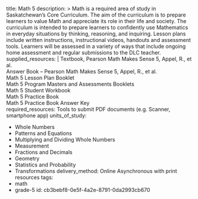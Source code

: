 title: Math 5
description: >
  Math is a required area of study in Saskatchewan’s Core Curriculum. The aim of the curriculum is
  to prepare learners to value Math and appreciate its role in their life and society. The curriculum
  is intended to prepare learners to confidently use Mathematics in everyday situations by thinking,
  reasoning, and inquiring. Lesson plans include written instructions, instructional videos, handouts
  and assessment tools. Learners will be assessed in a variety of ways that include ongoing home
  assessment and regular submissions to the DLC teacher.
supplied_resources: |
  Textbook, Pearson Math Makes Sense 5, Appel, R., et al.<br>
  Answer Book – Pearson Math Makes Sense 5, Appel, R., et al.<br>
  Math 5 Lesson Plan Booklet<br>
  Math 5 Program Masters and Assessments Booklets<br>
  Math 5 Student Workbook<br>
  Math 5 Practice Book<br>
  Math 5 Practice Book Answer Key<br>
required_resources: Tools to submit PDF documents (e.g. Scanner, smartphone app)
units_of_study:
  - Whole Numbers
  - Patterns and Equations
  - Multiplying and Dividing Whole Numbers
  - Measurement
  - Fractions and Decimals
  - Geometry
  - Statistics and Probability
  - Transformations
delivery_method: Online Asynchronous with print resources
tags:
  - math
  - grade-5
id: cb3bebf8-0e5f-4a2e-8791-0da2993cb670
